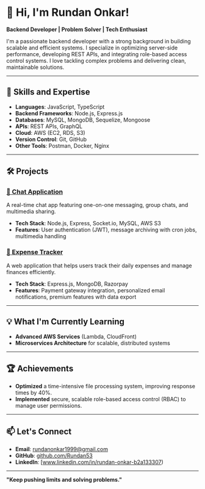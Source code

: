 # 👋 Hi, I'm Rundan Onkar!

**Backend Developer | Problem Solver | Tech Enthusiast**

I'm a passionate backend developer with a strong background in building scalable and efficient systems. I specialize in optimizing server-side performance, developing REST APIs, and integrating role-based access control systems. I love tackling complex problems and delivering clean, maintainable solutions.

---

## 🚀 Skills and Expertise

- **Languages**: JavaScript, TypeScript
- **Backend Frameworks**: Node.js, Express.js
- **Databases**: MySQL, MongoDB, Sequelize, Mongoose
- **APIs**: REST APIs, GraphQL
- **Cloud**: AWS (EC2, RDS, S3)
- **Version Control**: Git, GitHub
- **Other Tools**: Postman, Docker, Nginx

---

## 🛠️ Projects

### [💬 Chat Application](https://github.com/Rundan53/Chat-Application)
A real-time chat app featuring one-on-one messaging, group chats, and multimedia sharing.
- **Tech Stack**: Node.js, Express, Socket.io, MySQL, AWS S3
- **Features**: User authentication (JWT), message archiving with cron jobs, multimedia handling

### [💼 Expense Tracker](https://github.com/Rundan53/ExpenseTracker)
A web application that helps users track their daily expenses and manage finances efficiently.
- **Tech Stack**: Express.js, MongoDB, Razorpay
- **Features**: Payment gateway integration, personalized email notifications, premium features with data export

---

## 💡 What I'm Currently Learning

- **Advanced AWS Services** (Lambda, CloudFront)
- **Microservices Architecture** for scalable, distributed systems

---

## 🏆 Achievements

- **Optimized** a time-intensive file processing system, improving response times by 40%.
- **Implemented** secure, scalable role-based access control (RBAC) to manage user permissions.

---

## 📫 Let's Connect

- **Email**: [rundanonkar1999@gmail.com](mailto:rundanonkar1999@gmail.com)
- **GitHub**: [github.com/Rundan53](https://github.com/Rundan53)
- **LinkedIn**: [www.linkedin.com/in/rundan-onkar-b2a133307)

---

**"Keep pushing limits and solving problems."**

<!-- Proudly created with GPRM ( https://gprm.itsvg.in ) -->

<!---
Rundan53/Rundan53 is a ✨ special ✨ repository because its `README.md` (this file) appears on your GitHub profile.
You can click the Preview link to take a look at your changes.
--->
